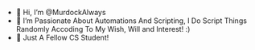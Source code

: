 - 👋 Hi, I’m @MurdockAlways
- 👀 I’m Passionate About Automations And Scripting, I Do Script Things Randomly Accoding To My Wish, Will and Interest! :)
- 🌱 Just A Fellow CS Student!

<!---
MurdockAlways/MurdockAlways is a ✨ special ✨ repository because its `README.md` (this file) appears on your GitHub profile.
You can click the Preview link to take a look at your changes.
--->
